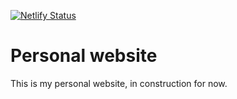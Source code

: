 [![Netlify Status](https://api.netlify.com/api/v1/badges/3a486b2f-b005-4cca-8767-dba3ba93315a/deploy-status)](https://app.netlify.com/sites/juliensergent/deploys)

# Personal website

This is my personal website, in construction for now.
